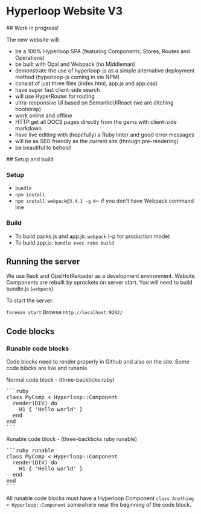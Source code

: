 # Hyperloop Website V3

## Work in progress!

The new website will:

+ be a 100% Hyperloop SPA (featuring Components, Stores, Routes and Operations)
+ be built with Opal and Webpack (no Middleman)
+ demonstrate the use of hyperloop-js as a simple alternative deployment method (hyperloop-js coming in via NPM)
+ consist of just three files (index.html, app.js and app.css)
+ have super fast client-side search
+ will use HyperRouter for routing
+ ultra-responsive UI based on SemanticUIReact (we are ditching bootstrap)
+ work online and offline
+ HTTP.get all DOCS pages directly from the gems with client-side markdown
+ have live editing with (hopefully) a Ruby linter and good error messages
+ will be as SEO friendly as the current site (through pre-rendering)
+ be beautiful to behold!

## Setup and build

### Setup

+ `bundle`
+ `npm install`
+ `npm install webpack@3.4.1 -g` <-- if you don't have Webpack command line

### Build

+ To build packs.js and app.js: `webpack` (-p for production mode)
+ To build app.js: `bundle exec rake build`

## Running the server

We use Rack and OpelHotReloader as a development environment. Website Components are rebuilt by sprockets on server start. You will need to build bundle.js (`webpack`).

To start the server:

`foreman start`
Browse `http://localhost:9292/`

## Code blocks

### Runable code blocks

Code blocks need to render properly in Github and also on the site. Some code blocks are live and runanle.

Normal code block - (three-backticks ruby)
<PRE>
```ruby
class MyComp < Hyperloop::Component
  render(DIV) do
    H1 { 'Hello world' }
  end
end
```
</PRE>

Runable code block - (three-backticks ruby runable)

<PRE>
```ruby runable
class MyComp < Hyperloop::Component
  render(DIV) do
    H1 { 'Hello world' }
  end
end
```
</PRE>

All runable code blocks must have a Hyperloop Component `class Anything < Hyperloop::Component` somewhere near the beginning of the code block.
